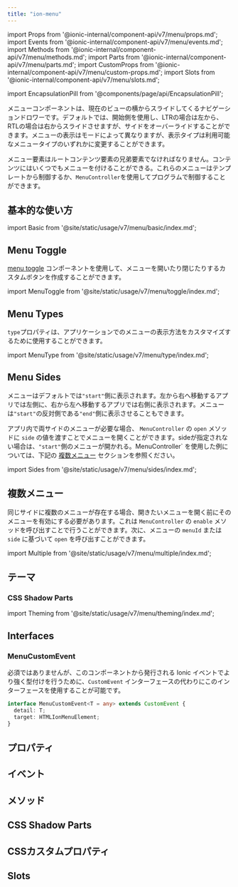 ```yaml
---
title: "ion-menu"
---
```

import Props from '@ionic-internal/component-api/v7/menu/props.md';
import Events from '@ionic-internal/component-api/v7/menu/events.md';
import Methods from '@ionic-internal/component-api/v7/menu/methods.md';
import Parts from '@ionic-internal/component-api/v7/menu/parts.md';
import CustomProps from '@ionic-internal/component-api/v7/menu/custom-props.md';
import Slots from '@ionic-internal/component-api/v7/menu/slots.md';

<head>
  <title>ion-menu: API Framework Docs for Types of Menu Components</title>
  <meta name="description" content="ion-menuコンポーネントは、現在のビューの横からスライドして入ってくるナビゲーションドロワーです。Ionic APIで利用可能なメニューの種類については、フレームワークのドキュメントをご覧ください。" />
</head>

import EncapsulationPill from '@components/page/api/EncapsulationPill';

<EncapsulationPill type="shadow" />


メニューコンポーネントは、現在のビューの横からスライドしてくるナビゲーションドロワーです。デフォルトでは、開始側を使用し、LTRの場合は左から、RTLの場合は右からスライドさせますが、サイドをオーバーライドすることができます。メニューの表示はモードによって異なりますが、表示タイプは利用可能なメニュータイプのいずれかに変更することができます。

メニュー要素はルートコンテンツ要素の兄弟要素でなければなりません。コンテンツにはいくつでもメニューを付けることができる。これらのメニューはテンプレートから制御するか、`MenuController`を使用してプログラムで制御することができます。

## 基本的な使い方

import Basic from '@site/static/usage/v7/menu/basic/index.md';

<Basic />


## Menu Toggle

[menu toggle](./menu-toggle) コンポーネントを使用して、メニューを開いたり閉じたりするカスタムボタンを作成することができます。

import MenuToggle from '@site/static/usage/v7/menu/toggle/index.md';

<MenuToggle />


## Menu Types

`type`プロパティは、アプリケーションでのメニューの表示方法をカスタマイズするために使用することができます。

import MenuType from '@site/static/usage/v7/menu/type/index.md';

<MenuType />


## Menu Sides

メニューはデフォルトでは`"start"`側に表示されます。左から右へ移動するアプリでは左側に、右から左へ移動するアプリでは右側に表示されます。メニューは`"start"`の反対側である`"end"`側に表示させることもできます。

アプリ内で両サイドのメニューが必要な場合、 `MenuController` の `open` メソッドに `side` の値を渡すことでメニューを開くことができます。sideが指定されない場合は、`"start"`側のメニューが開かれる。MenuController` を使用した例については、下記の [複数メニュー](#multiple-menus) セクションを参照ください。

import Sides from '@site/static/usage/v7/menu/sides/index.md';

<Sides />


## 複数メニュー

同じサイドに複数のメニューが存在する場合、開きたいメニューを開く前にそのメニューを有効にする必要があります。これは `MenuController` の `enable` メソッドを呼び出すことで行うことができます。次に、メニューの `menuId` または `side` に基づいて `open` を呼び出すことができます。

import Multiple from '@site/static/usage/v7/menu/multiple/index.md';

<Multiple />


## テーマ

### CSS Shadow Parts

import Theming from '@site/static/usage/v7/menu/theming/index.md';

<Theming />

## Interfaces

### MenuCustomEvent

必須ではありませんが、このコンポーネントから発行される Ionic イベントでより強く型付けを行うために、`CustomEvent` インターフェースの代わりにこのインターフェースを使用することが可能です。

```typescript
interface MenuCustomEvent<T = any> extends CustomEvent {
  detail: T;
  target: HTMLIonMenuElement;
}
```




## プロパティ
<Props />

## イベント
<Events />

## メソッド
<Methods />

## CSS Shadow Parts
<Parts />

## CSSカスタムプロパティ
<CustomProps />

## Slots
<Slots />
